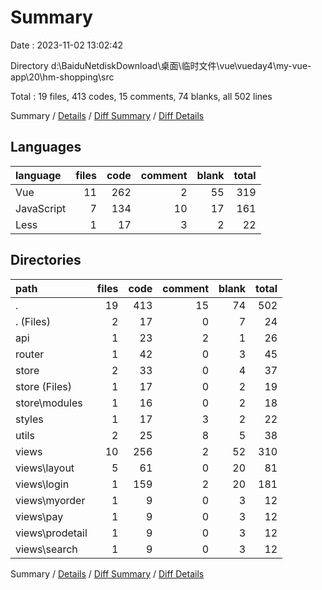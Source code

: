 # Summary

Date : 2023-11-02 13:02:42

Directory d:\\BaiduNetdiskDownload\\桌面\\临时文件\\vue\\vueday4\\my-vue-app\\20\\hm-shopping\\src

Total : 19 files,  413 codes, 15 comments, 74 blanks, all 502 lines

Summary / [Details](details.md) / [Diff Summary](diff.md) / [Diff Details](diff-details.md)

## Languages
| language | files | code | comment | blank | total |
| :--- | ---: | ---: | ---: | ---: | ---: |
| Vue | 11 | 262 | 2 | 55 | 319 |
| JavaScript | 7 | 134 | 10 | 17 | 161 |
| Less | 1 | 17 | 3 | 2 | 22 |

## Directories
| path | files | code | comment | blank | total |
| :--- | ---: | ---: | ---: | ---: | ---: |
| . | 19 | 413 | 15 | 74 | 502 |
| . (Files) | 2 | 17 | 0 | 7 | 24 |
| api | 1 | 23 | 2 | 1 | 26 |
| router | 1 | 42 | 0 | 3 | 45 |
| store | 2 | 33 | 0 | 4 | 37 |
| store (Files) | 1 | 17 | 0 | 2 | 19 |
| store\\modules | 1 | 16 | 0 | 2 | 18 |
| styles | 1 | 17 | 3 | 2 | 22 |
| utils | 2 | 25 | 8 | 5 | 38 |
| views | 10 | 256 | 2 | 52 | 310 |
| views\\layout | 5 | 61 | 0 | 20 | 81 |
| views\\login | 1 | 159 | 2 | 20 | 181 |
| views\\myorder | 1 | 9 | 0 | 3 | 12 |
| views\\pay | 1 | 9 | 0 | 3 | 12 |
| views\\prodetail | 1 | 9 | 0 | 3 | 12 |
| views\\search | 1 | 9 | 0 | 3 | 12 |

Summary / [Details](details.md) / [Diff Summary](diff.md) / [Diff Details](diff-details.md)